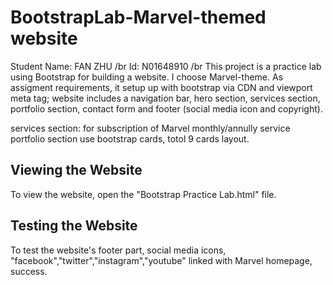# BootstrapLab-Marvel-themed website
Student Name: FAN ZHU /br
Id: N01648910 /br
This project is a practice lab using Bootstrap for building a website. I choose Marvel-theme. 
As assigment requirements, it setup up with bootstrap via CDN and viewport meta tag; website includes a navigation bar, hero section, services section, portfolio section, contact form and footer (social media icon and copyright).

services section: for subscription of Marvel monthly/annully service
portfolio section use bootstrap cards, totol 9 cards layout.

## Viewing the Website

To view the website, open the "Bootstrap Practice Lab.html" file.

## Testing the Website

To test the website's footer part, social media icons, "facebook","twitter","instagram","youtube" linked with Marvel homepage, success.


